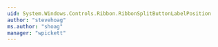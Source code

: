 ```yaml
---
uid: System.Windows.Controls.Ribbon.RibbonSplitButtonLabelPosition
author: "stevehoag"
ms.author: "shoag"
manager: "wpickett"
---
```

